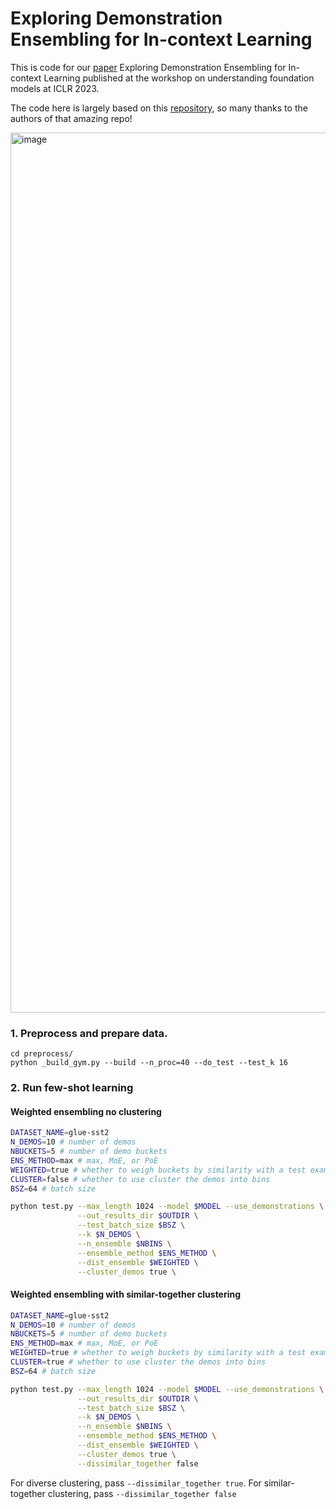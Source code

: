 # Exploring Demonstration Ensembling for In-context Learning

This is code for our [paper](https://arxiv.org/abs/2308.08780) Exploring Demonstration Ensembling for In-context Learning
published at the workshop on understanding foundation models at ICLR 2023. 

The code here is largely based on this [repository](https://github.com/Alrope123/rethinking-demonstrations), so many thanks to the authors of that amazing repo! 

<img width="1408" alt="image" src="https://github.com/mukhal/icl-ensembling/assets/5109053/1c0ea10b-66d5-4a3b-9f85-f0416f242bfc">



### 1. Preprocess and prepare data. 
```
cd preprocess/
python _build_gym.py --build --n_proc=40 --do_test --test_k 16
```
### 2. Run few-shot learning 

#### Weighted ensembling no clustering 
```bash
DATASET_NAME=glue-sst2 
N_DEMOS=10 # number of demos
NBUCKETS=5 # number of demo buckets
ENS_METHOD=max # max, MoE, or PoE
WEIGHTED=true # whether to weigh buckets by similarity with a test example 
CLUSTER=false # whether to use cluster the demos into bins
BSZ=64 # batch size 

python test.py --max_length 1024 --model $MODEL --use_demonstrations \
               --out_results_dir $OUTDIR \
               --test_batch_size $BSZ \
               --k $N_DEMOS \
               --n_ensemble $NBINS \
               --ensemble_method $ENS_METHOD \
               --dist_ensemble $WEIGHTED \
               --cluster_demos true \
```

#### Weighted ensembling with similar-together clustering 
```bash
DATASET_NAME=glue-sst2 
N_DEMOS=10 # number of demos
NBUCKETS=5 # number of demo buckets
ENS_METHOD=max # max, MoE, or PoE
WEIGHTED=true # whether to weigh buckets by similarity with a test example 
CLUSTER=true # whether to use cluster the demos into bins
BSZ=64 # batch size 

python test.py --max_length 1024 --model $MODEL --use_demonstrations \
               --out_results_dir $OUTDIR \
               --test_batch_size $BSZ \
               --k $N_DEMOS \
               --n_ensemble $NBINS \
               --ensemble_method $ENS_METHOD \
               --dist_ensemble $WEIGHTED \
               --cluster_demos true \
               --dissimilar_together false
```
For diverse clustering, pass `--dissimilar_together true`. For similar-together clustering, pass `--dissimilar_together false` 
